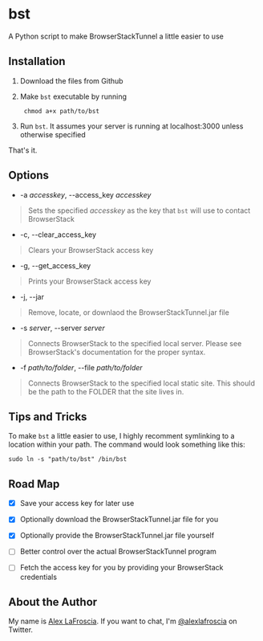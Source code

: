 bst
===

A Python script to make BrowserStackTunnel a little easier to use

## Installation

1. Download the files from Github
2. Make `bst` executable by running

        chmod a+x path/to/bst
        
3. Run `bst`.  It assumes your server is running at localhost:3000 unless otherwise specified

That's it.

## Options

+ -a *accesskey*, --access_key *accesskey*

> Sets the specified *accesskey* as the key that `bst` will use to contact BrowserStack

+ -c, --clear_access_key

> Clears your BrowserStack access key

+ -g, --get_access_key

> Prints your BrowserStack access key

+ -j, --jar

> Remove, locate, or downlaod the BrowserStackTunnel.jar file

+ -s *server*, --server *server*

> Connects BrowserStack to the specified local server. Please see BrowserStack's documentation for the proper syntax.

+ -f *path/to/folder*, --file *path/to/folder*

> Connects BrowserStack to the specified local static site.  This should be the path to the FOLDER that the site lives in.

## Tips and Tricks

To make `bst` a little easier to use, I highly recomment symlinking to a location within your path.  The command would look something like this:

    sudo ln -s "path/to/bst" /bin/bst


## Road Map

- [x] Save your access key for later use
- [x] Optionally download the BrowserStackTunnel.jar file for you
- [x] Optionally provide the BrowserStackTunnel.jar file yourself
- [ ] Better control over the actual BrowserStackTunnel program
- [ ] Fetch the access key for you by providing your BrowserStack credentials


## About the Author

My name is [Alex LaFroscia](http://alexlafroscia.com).
If you want to chat, I'm [@alexlafroscia](http://twitter.com/alexlafroscia) on Twitter.

